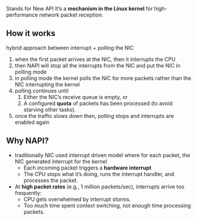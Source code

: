 Stands for New API
It’s a **mechanism in the Linux kernel** for high-performance network packet reception.

## How it works

hybrid approach between interrupt + polling the NIC 

1. when the first packet arrives at the NIC, then it interrupts the CPU
2. then NAPI will stop all the interrupts from the NIC and put the NIC in polling mode
3. in polling mode the kernel polls the NIC for more packets rather than the NIC interrupting the kernel
4. polling continues until
	1. Either the NIC’s receive queue is empty, or
	2. A configured **quota** of packets has been processed (to avoid starving other tasks).
5. once the traffic slows down then, polling stops and interrupts are enabled again


## Why NAPI?

-  traditionally NIC used interrupt driven model where for each packet, the NIC generated interrupt for the kernel 
	- Each incoming packet triggers a **hardware interrupt**
	- The CPU stops what it’s doing, runs the interrupt handler, and processes the packet.
- At **high packet rates** (e.g., 1 million packets/sec), interrupts arrive too frequently:
	- CPU gets overwhelmed by interrupt storms.
	- Too much time spent context switching, not enough time processing packets.